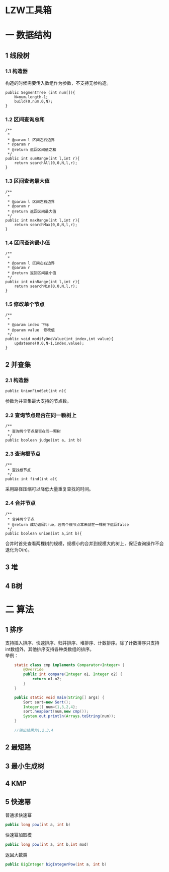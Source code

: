# LZW工具箱

# 一 数据结构
## 1 线段树
### 1.1 构造器
构造的时候需要传入数组作为参数，不支持无参构造。

    public SegmentTree (int num[]){
        N=num.length-1;
        build(0,num,0,N);
    }

### 1.2 区间查询总和
    /**
     * 
     * @param l 区间左右边界
     * @param r
     * @return 返回区间值之和
     */
    public int sumRange(int l,int r){
        return searchAll(0,0,N,l,r);
    }
    
### 1.3 区间查询最大值
    /**
     * 
     * @param l 区间左右边界
     * @param r
     * @return 返回区间最大值
     */
    public int maxRange(int l,int r){
        return searchMax(0,0,N,l,r);
    }
### 1.4 区间查询最小值
    /**
     * 
     * @param l 区间左右边界
     * @param r
     * @return 返回区间最小值
     */
    public int minRange(int l,int r){
        return searchMin(0,0,N,l,r);
    }
### 1.5 修改单个节点
    /**
     * 
     * @param index 下标
     * @param value  修改值
     */
    public void modifyOneValue(int index,int value){
        updateone(0,0,N-1,index,value);
    }

## 2 并查集
### 2.1 构造器
    public UnionFindSet(int n){
参数为并查集最大支持的节点数。
### 2.2 查询节点是否在同一颗树上
    /**
     * 查询两个节点是否在同一颗树
     */
    public boolean judge(int a, int b) 
### 2.3 查询根节点
    /**
     * 查找根节点
     */
    public int find(int a){
采用路径压缩可以降低大量重复查找的时间。
### 2.4 合并节点
    /**
     * 合并两个节点
     * @return 成功返回true，若两个根节点本来就在一棵树下返回false
     */
    public boolean union(int a,int b){
合并时首先查看两棵树的规模，规模小的合并到规模大的树上，保证查询操作不会退化为O(n)。

## 3 堆
## 4 B树 


# 二 算法

## 1 排序
支持插入排序、快速排序、归并排序、堆排序、计数排序。除了计数排序只支持int数组外，其他排序支持各种类数组的排序。
<br>举例：
~~~java
    static class cmp implements Comparator<Integer> {
        @Override
        public int compare(Integer o1, Integer o2) {
            return o1-o2;
        }
    }

    public static void main(String[] args) {
        Sort sort=new Sort();
        Integer[] num={1,3,2,4};
        sort.heapSort(num,new cmp());
        System.out.println(Arrays.toString(num));
    }
    
    //输出结果为1,2,3,4
~~~
## 2 最短路
## 3 最小生成树
## 4 KMP
## 5 快速幂
普通求快速幂
```java
public long pow(int a, int b)
``` 

快速幂加取模
```java
public long pow(int a, int b,int mod) 
```

返回大数类
```java
public BigInteger bigIntegerPow(int a, int b)
```








